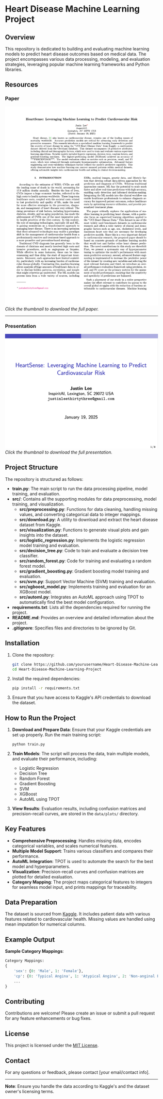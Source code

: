 
# Heart Disease Machine Learning Project

## Overview
This repository is dedicated to building and evaluating machine learning models to predict heart disease outcomes based on medical data. The project encompasses various data processing, modeling, and evaluation strategies, leveraging popular machine learning frameworks and Python libraries.

## Resources

### Paper
[![Justin Lee Heart Disease Paper](assets/Justin_Lee_Heart_Disease_Paper_thumbnail.png)](assets/Justin_Lee_Heart_Disease_Paper.pdf)
*Click the thumbnail to download the full paper.*

---

### Presentation
[![Justin Lee Heart Disease Presentation](assets/Justin_Lee_Heart_Disease_Presentation_thumbnail.png)](assets/Justin_Lee_Heart_Disease_Presentation.pdf)
*Click the thumbnail to download the full presentation.*


## Project Structure
The repository is structured as follows:

- **train.py**: The main script to run the data processing pipeline, model training, and evaluation.
- **src/**: Contains all the supporting modules for data preprocessing, model training, and visualization.
    - **src/preprocessing.py**: Functions for data cleaning, handling missing values, and converting categorical data to integer mappings.
    - **src/download.py**: A utility to download and extract the heart disease dataset from Kaggle.
    - **src/visualization.py**: Functions to generate visual plots and gain insights into the dataset.
    - **src/logistic_regression.py**: Implements the logistic regression model training and evaluation.
    - **src/decision_tree.py**: Code to train and evaluate a decision tree classifier.
    - **src/random_forest.py**: Code for training and evaluating a random forest model.
    - **src/gradient_boosting.py**: Gradient boosting model training and evaluation.
    - **src/svm.py**: Support Vector Machine (SVM) training and evaluation.
    - **src/xgboost_model.py**: Implements training and evaluation for an XGBoost model.
    - **src/automl.py**: Integrates an AutoML approach using TPOT to automatically find the best model configuration.
- **requirements.txt**: Lists all the dependencies required for running the project.
- **README.md**: Provides an overview and detailed information about the project.
- **.gitignore**: Specifies files and directories to be ignored by Git.

## Installation
1. Clone the repository:
   ```bash
   git clone https://github.com/yourusername/Heart-Disease-Machine-Learning-Project.git
   cd Heart-Disease-Machine-Learning-Project
   ```

2. Install the required dependencies:
   ```bash
   pip install -r requirements.txt
   ```

3. Ensure that you have access to Kaggle's API credentials to download the dataset.

## How to Run the Project
1. **Download and Prepare Data**:
   Ensure that your Kaggle credentials are set up properly. Run the main training script:
   ```bash
   python train.py
   ```

2. **Train Models**:
   The script will process the data, train multiple models, and evaluate their performance, including:
   - Logistic Regression
   - Decision Tree
   - Random Forest
   - Gradient Boosting
   - SVM
   - XGBoost
   - AutoML using TPOT

3. **View Results**:
   Evaluation results, including confusion matrices and precision-recall curves, are stored in the `data/plots/` directory.

## Key Features
- **Comprehensive Preprocessing**: Handles missing data, encodes categorical variables, and scales numerical features.
- **Multiple Model Support**: Trains various classifiers and compares their performance.
- **AutoML Integration**: TPOT is used to automate the search for the best model and hyperparameters.
- **Visualization**: Precision-recall curves and confusion matrices are plotted for detailed evaluation.
- **Category Mapping**: The project maps categorical features to integers for seamless model input, and prints mappings for traceability.

## Data Preparation
The dataset is sourced from [Kaggle](https://www.kaggle.com/datasets/redwankarimsony/heart-disease-data). It includes patient data with various features related to cardiovascular health. Missing values are handled using mean imputation for numerical columns.

## Example Output
**Sample Category Mappings**:
```python
Category Mappings:
{
    'sex': {0: 'Male', 1: 'Female'},
    'cp': {0: 'Typical Angina', 1: 'Atypical Angina', 2: 'Non-anginal Pain', 3: 'Asymptomatic'},
    ...
}
```

## Contributing
Contributions are welcome! Please create an issue or submit a pull request for any feature enhancements or bug fixes.

## License
This project is licensed under the [MIT License](LICENSE).

## Contact
For any questions or feedback, please contact [your email/contact info].

---

**Note**: Ensure you handle the data according to Kaggle's and the dataset owner's licensing terms.

